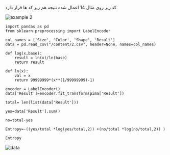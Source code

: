 کد زیر روی مثال 14 اعمال شده نتیجه هم زیر کد ها قرار دارد

![example 2](https://user-images.githubusercontent.com/94211519/146635150-567f3ef5-ae43-458e-b67c-f3e02bd40cfa.PNG)

```
import pandas as pd
from sklearn.preprocessing import LabelEncoder

col_names = ['Size', 'Color', 'Shape', 'Result']
data = pd.read_csv("/content/2.csv", header=None, names=col_names)

def log(x,base):
    result = ln(x)/ln(base)
    return result

def ln(x):
    val = x
    return 99999999*(x**(1/99999999)-1)

encoder = LabelEncoder()
data['Result']=encoder.fit_transform(pima['Result'])

total= len(list(data['Result']))

yes=data['Result'].sum()

no=total-yes

Entropy=-((yes/total *log(yes/total,2)) +(no/total *log(no/total,2)) )

Entropy
```

![data](https://user-images.githubusercontent.com/94211519/146340889-c610339f-c546-4a7f-bcdd-b3284ed41248.PNG)
